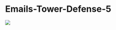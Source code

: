 # Emails-Tower-Defense-5
<img src="https://github.com/JL12345/Emails-Tower-Defense-5/tree/master/Ninja%20Mangos/Ninja%20Mangos/Snips%20for%20Algor/title.png">
